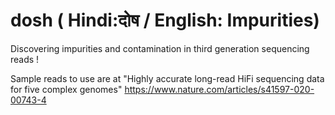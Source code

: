 # dosh ( Hindi:दोष / English: Impurities)
Discovering impurities and contamination in third generation sequencing reads !

Sample reads to use are at "Highly accurate long-read HiFi sequencing data for five complex genomes" https://www.nature.com/articles/s41597-020-00743-4

